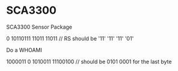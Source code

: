 # SCA3300
SCA3300 Sensor Package

0 10110111 11011 11011 // RS should be '11' '11' '11' '01'

Do a WHOAMI

1000011 0 1010011 11100100 // should be 0101 0001 for the last byte
